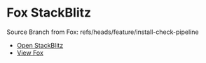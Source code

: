 # Fox StackBlitz

Source Branch from Fox: refs/heads/feature/install-check-pipeline

- [Open StackBlitz](https://stackblitz.com/github/assecosolutions/fox-stackblitz/tree/2f159753d56169b011022634fc6c5ab68c57d8d6?terminal=start)
- [View Fox](https://github.com/assecosolutions/fox/tree/08226c561c1c2ee1b949966b130fe2ccc3befd07)
